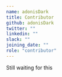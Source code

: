 ```yaml
---
name: adonisDark
title: Contributor
github: adonisDark
twitter: ""
linkedin: ""
slack: ""
joining_date: ""
role: "contributor"
---
```


Still waiting for this
